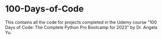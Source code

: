 # 100-Days-of-Code
This contains all the code for projects completed in the Udemy course "100 Days of Code: The Complete Python Pro Bootcamp for 2023" by Dr. Angela Yu.
